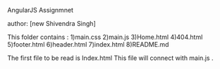 AngularJS Assignmnet


author: [new Shivendra Singh]

This folder contains :
1)main.css
2)main.js
3)Home.html
4)404.html
5)footer.html
6)header.html
7)index.html
8)README.md

The first file to be read is Index.html
This file will connect with main.js .
